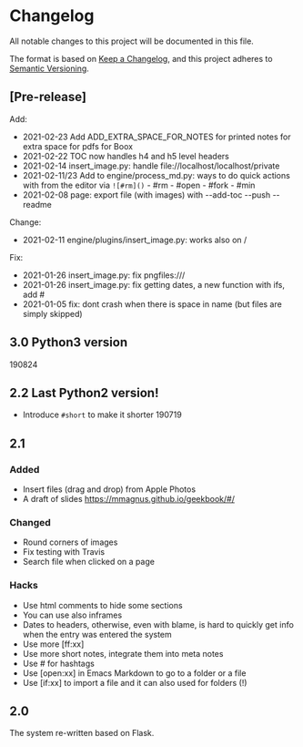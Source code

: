 # Changelog
All notable changes to this project will be documented in this file.

The format is based on [Keep a Changelog](https://keepachangelog.com/en/1.0.0/),
and this project adheres to [Semantic Versioning](https://semver.org/spec/v2.0.0.html).

## [Pre-release]

Add:

- 2021-02-23 Add ADD_EXTRA_SPACE_FOR_NOTES for printed notes for extra space for pdfs for Boox
- 2021-02-22 TOC now handles h4 and h5 level headers
- 2021-02-14 insert_image.py: handle file://localhost/localhost/private
- 2021-02-11/23 Add to engine/process_md.py: ways to do quick actions with  from the editor via `![#rm]()`
             - #rm 
			 - #open
			 - #fork
			 - #min
- 2021-02-08 page: export file (with images) with --add-toc --push --readme

Change:

- 2021-02-11 engine/plugins/insert_image.py: works also on /<path to img.png>

Fix:

- 2021-01-26 insert_image.py: fix pngfiles:///
- 2021-01-26 insert_image.py: fix getting dates, a new function with ifs, add #
- 2021-01-05 fix: dont crash when there is space in name (but files are simply skipped)

## 3.0 Python3 version 
190824

## 2.2 Last Python2 version!
- Introduce ``#short`` to make it shorter 190719
## 2.1
### Added
- Insert files (drag and drop) from Apple Photos
- A draft of slides <https://mmagnus.github.io/geekbook/#/>

### Changed
- Round corners of images
- Fix testing with Travis
- Search file when clicked on a page

### Hacks

- Use html comments to hide some sections
- You can use also inframes
- Dates to headers, otherwise, even with blame, is hard to quickly get info when the entry was entered the system
- Use more [ff:xx]
- Use more short notes, integrate them into meta notes
- Use # for hashtags
- Use [open:xx] in Emacs Markdown to go to a folder or a file
- Use [if:xx] to import a file and it can also used for folders (!)

## 2.0
The system re-written based on Flask.
